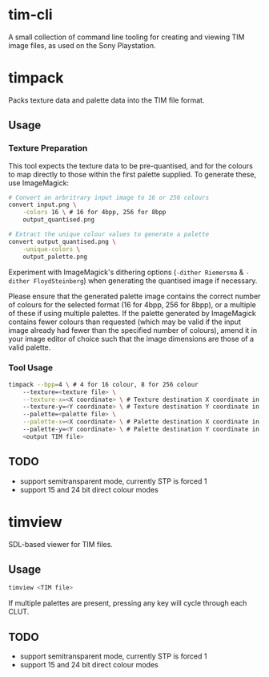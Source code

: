 # tim-cli

A small collection of command line tooling for creating and viewing TIM image files, as used on the Sony Playstation.

# timpack

Packs texture data and palette data into the TIM file format.

## Usage

### Texture Preparation

This tool expects the texture data to be pre-quantised, and for the colours to map directly
to those within the first palette supplied. To generate these, use ImageMagick:

```bash
# Convert an arbritrary input image to 16 or 256 colours
convert input.png \
	-colors 16 \ # 16 for 4bpp, 256 for 8bpp
	output_quantised.png

# Extract the unique colour values to generate a palette
convert output_quantised.png \
	-unique-colors \
	output_palette.png
```

Experiment with ImageMagick's dithering options (`-dither Riemersma` & `-dither FloydSteinberg`) when generating the quantised image if necessary.

Please ensure that the generated palette image contains the correct number of colours for the selected format (16 for 4bpp, 256 for 8bpp), or a multiple of these if using multiple palettes. If the palette generated by ImageMagick contains fewer colours than requested (which may be valid if the input image already had fewer than the specified number of colours), amend it in your image editor of choice such that the image dimensions are those of a valid palette.

### Tool Usage

```bash
timpack --bpp=4 \ # 4 for 16 colour, 8 for 256 colour
	--texture=<texture file> \
	--texture-x=<X coordinate> \ # Texture destination X coordinate in VRAM
	--texture-y=<Y coordinate> \ # Texture destination Y coordinate in VRAM
	--palette=<palette file> \
	--palette-x=<X coordinate> \ # Palette destination X coordinate in VRAM
	--palette-y=<Y coordinate> \ # Palette destination Y coordinate in VRAM
	<output TIM file>
```
## TODO

- support semitransparent mode, currently STP is forced 1
- support 15 and 24 bit direct colour modes

# timview

SDL-based viewer for TIM files.

## Usage

```bash
timview <TIM file>
```

If multiple palettes are present, pressing any key will cycle through each CLUT.

## TODO

- support semitransparent mode, currently STP is forced 1
- support 15 and 24 bit direct colour modes
